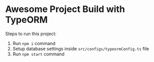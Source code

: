 # Awesome Project Build with TypeORM

Steps to run this project:

1. Run `npm i` command
2. Setup database settings inside `src/configs/typeormConfig.ts` file
3. Run `npm start` command
